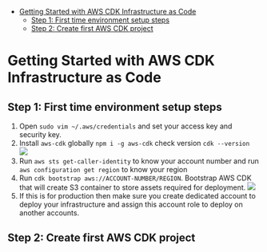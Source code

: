 - [Getting Started with AWS CDK Infrastructure as Code](#getting-started-with-aws-cdk-infrastructure-as-code)
  - [Step 1: First time environment setup steps](#step-1-first-time-environment-setup-steps)
  - [Step 2: Create first AWS CDK project](#step-2-create-first-aws-cdk-project)

# Getting Started with AWS CDK Infrastructure as Code 

## Step 1: First time environment setup steps
1. Open `sudo vim ~/.aws/credentials` and set your access key and security key. 
2. Install `aws-cdk` globally `npm i -g aws-cdk` check version `cdk --version`
   ![](https://i.imgur.com/1GLQ4HQ.png)
3. Run `aws sts get-caller-identity` to know your account number and run `aws configuration get region` to know your region
4. Run `cdk bootstrap aws://ACCOUNT-NUMBER/REGION`.  Bootstrap AWS CDK that will create S3 container to store assets required for deployment. 
   ![](https://i.imgur.com/hLKy41D.png)
5. If this is for production then make sure you create dedicated account to deploy your infrastructure and assign this account role to deploy on another accounts. 

## Step 2: Create first AWS CDK project
